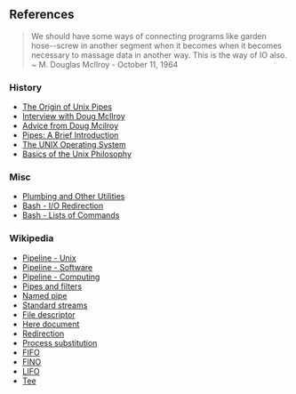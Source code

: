 ## References

> We should have some ways of connecting programs like garden hose--screw in 
> another segment when it becomes when it becomes necessary to massage data in another way. 
> This is the way of IO also. ~ M. Douglas McIlroy - October 11, 1964

### History

  * [The Origin of Unix Pipes](http://doc.cat-v.org/unix/pipes/)
  * [Interview with Doug McIlroy](http://doc.cat-v.org/unix/oral-history/precis/mcilroy.htm)
  * [Advice from Doug Mcilroy](http://cm.bell-labs.com/who/dmr/mdmpipe.html)
  * [Pipes: A Brief Introduction](http://www.linfo.org/pipe.html)
  * [The UNIX Operating System](http://www.youtube.com/watch?v=tc4ROCJYbm0)
  * [Basics of the Unix Philosophy](http://www.faqs.org/docs/artu/ch01s06.html)

### Misc

  * [Plumbing and Other Utilities](http://doc.cat-v.org/plan_9/4th_edition/papers/plumb)
  * [Bash - I/O Redirection](http://tldp.org/LDP/abs/html/io-redirection.html)
  * [Bash - Lists of Commands](http://www.gnu.org/software/bash/manual/bashref.html#Lists)

### Wikipedia
  * [Pipeline - Unix](http://en.wikipedia.org/wiki/Pipeline_(Unix))
  * [Pipeline - Software](http://en.wikipedia.org/wiki/Pipeline_(software))
  * [Pipeline - Computing](http://en.wikipedia.org/wiki/Pipeline_(computing))
  * [Pipes and filters](http://en.wikipedia.org/wiki/Pipes_and_filters)
  * [Named pipe](http://en.wikipedia.org/wiki/Named_pipe)
  * [Standard streams](http://en.wikipedia.org/wiki/Standard_streams)
  * [File descriptor](http://en.wikipedia.org/wiki/File_descriptor)
  * [Here document](http://en.wikipedia.org/wiki/Here_document)
  * [Redirection](http://en.wikipedia.org/wiki/Redirection_(computing))
  * [Process substitution](http://en.wikipedia.org/wiki/Process_substitution)
  * [FIFO](http://en.wikipedia.org/wiki/FIFO)
  * [FINO](http://en.wikipedia.org/wiki/FINO)
  * [LIFO](http://en.wikipedia.org/wiki/LIFO_(computing))
  * [Tee](http://en.wikipedia.org/wiki/Tee_(command))
